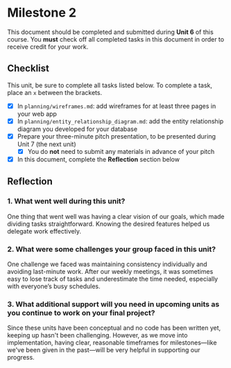 # Milestone 2

This document should be completed and submitted during **Unit 6** of this course. You **must** check off all completed tasks in this document in order to receive credit for your work.

## Checklist

This unit, be sure to complete all tasks listed below. To complete a task, place an `x` between the brackets.

- [x] In `planning/wireframes.md`: add wireframes for at least three pages in your web app
- [x] In `planning/entity_relationship_diagram.md`: add the entity relationship diagram you developed for your database
- [x] Prepare your three-minute pitch presentation, to be presented during Unit 7 (the next unit)
  - [x] You do **not** need to submit any materials in advance of your pitch
- [x] In this document, complete the **Reflection** section below

## Reflection

### 1. What went well during this unit?

One thing that went well was having a clear vision of our goals, which made dividing tasks straightforward. Knowing the desired features helped us delegate work effectively.

### 2. What were some challenges your group faced in this unit?

One challenge we faced was maintaining consistency individually and avoiding last-minute work. After our weekly meetings, it was sometimes easy to lose track of tasks and underestimate the time needed, especially with everyone’s busy schedules.

### 3. What additional support will you need in upcoming units as you continue to work on your final project?

Since these units have been conceptual and no code has been written yet, keeping up hasn't been challenging. However, as we move into implementation, having clear, reasonable timeframes for milestones—like we've been given in the past—will be very helpful in supporting our progress.
